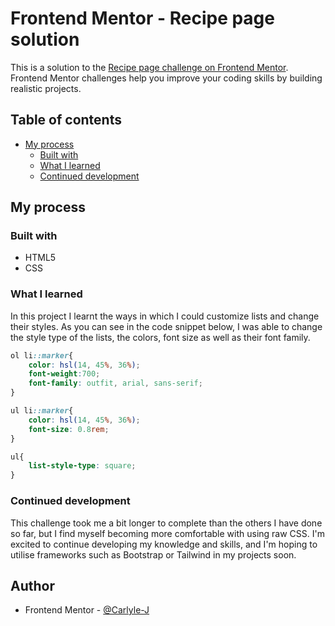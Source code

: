 # Frontend Mentor - Recipe page solution

This is a solution to the [Recipe page challenge on Frontend Mentor](https://www.frontendmentor.io/challenges/recipe-page-KiTsR8QQKm). Frontend Mentor challenges help you improve your coding skills by building realistic projects. 

## Table of contents

- [My process](#my-process)
  - [Built with](#built-with)
  - [What I learned](#what-i-learned)
  - [Continued development](#continued-development)

## My process

### Built with

- HTML5
- CSS 

### What I learned

In this project I learnt the ways in which I could customize lists and change their styles. As you can see in the code snippet below, I was able to change the style type of the lists, the colors, font size as well as their font family.

```css
ol li::marker{
    color: hsl(14, 45%, 36%);
    font-weight:700;
    font-family: outfit, arial, sans-serif;
}

ul li::marker{
    color: hsl(14, 45%, 36%);
    font-size: 0.8rem;
}

ul{
    list-style-type: square;
}
```

### Continued development

This challenge took me a bit longer to complete than the others I have done so far, but I find myself becoming more comfortable with using raw CSS. I'm excited to continue developing my knowledge and skills, and I'm hoping to utilise frameworks such as Bootstrap or Tailwind in my projects soon.

## Author

- Frontend Mentor - [@Carlyle-J](https://www.frontendmentor.io/profile/carlyle-j)
